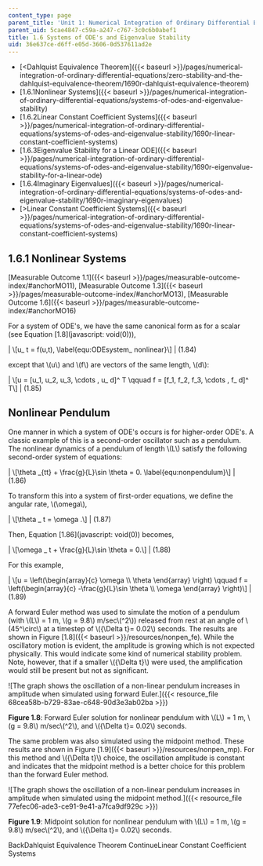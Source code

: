```yaml
---
content_type: page
parent_title: 'Unit 1: Numerical Integration of Ordinary Differential Equations'
parent_uid: 5cae4847-c59a-a247-c767-3c0c6b0abef1
title: 1.6 Systems of ODE's and Eigenvalue Stability
uid: 36e637ce-d6ff-e05d-3606-0d537611ad2e
---
```


*   [<Dahlquist Equivalence Theorem]({{< baseurl >}}/pages/numerical-integration-of-ordinary-differential-equations/zero-stability-and-the-dahlquist-equivalence-theorem/1690r-dahlquist-equivalence-theorem)
*   [1.6.1Nonlinear Systems]({{< baseurl >}}/pages/numerical-integration-of-ordinary-differential-equations/systems-of-odes-and-eigenvalue-stability)
*   [1.6.2Linear Constant Coefficient Systems]({{< baseurl >}}/pages/numerical-integration-of-ordinary-differential-equations/systems-of-odes-and-eigenvalue-stability/1690r-linear-constant-coefficient-systems)
*   [1.6.3Eigenvalue Stability for a Linear ODE]({{< baseurl >}}/pages/numerical-integration-of-ordinary-differential-equations/systems-of-odes-and-eigenvalue-stability/1690r-eigenvalue-stability-for-a-linear-ode)
*   [1.6.4Imaginary Eigenvalues]({{< baseurl >}}/pages/numerical-integration-of-ordinary-differential-equations/systems-of-odes-and-eigenvalue-stability/1690r-imaginary-eigenvalues)
*   [\>Linear Constant Coefficient Systems]({{< baseurl >}}/pages/numerical-integration-of-ordinary-differential-equations/systems-of-odes-and-eigenvalue-stability/1690r-linear-constant-coefficient-systems)

1.6.1 Nonlinear Systems
-----------------------

[Measurable Outcome 1.1]({{< baseurl >}}/pages/measurable-outcome-index/#anchorMO11), [Measurable Outcome 1.3]({{< baseurl >}}/pages/measurable-outcome-index/#anchorMO13), [Measurable Outcome 1.6]({{< baseurl >}}/pages/measurable-outcome-index/#anchorMO16) 

For a system of ODE's, we have the same canonical form as for a scalar (see Equation [1.8](javascript: void(0))),

| \\\[u\_ t = f(u,t), \\label{equ:ODEsystem\_ nonlinear}\\\] | (1.84) 

except that \\(u\\) and \\(f\\) are vectors of the same length, \\(d\\):

| \\\[u = \[u\_1, u\_2, u\_3, \\cdots , u\_ d\]^ T \\qquad f = \[f\_1, f\_2, f\_3, \\cdots , f\_ d\]^ T\\\] | (1.85) 

Nonlinear Pendulum
------------------

One manner in which a system of ODE's occurs is for higher-order ODE's. A classic example of this is a second-order oscillator such as a pendulum. The nonlinear dynamics of a pendulum of length \\(L\\) satisfy the following second-order system of equations:

| \\\[\\theta \_{tt} + \\frac{g}{L}\\sin \\theta = 0. \\label{equ:nonpendulum}\\\] | (1.86) 

To transform this into a system of first-order equations, we define the angular rate, \\(\\omega\\),

| \\\[\\theta \_ t = \\omega .\\\] | (1.87) 

Then, Equation [1.86](javascript: void(0)) becomes,

| \\\[\\omega \_ t + \\frac{g}{L}\\sin \\theta = 0.\\\] | (1.88) 

For this example,

| \\\[u = \\left(\\begin{array}{c} \\omega \\\\ \\theta \\end{array} \\right) \\qquad f = \\left(\\begin{array}{c} -\\frac{g}{L}\\sin \\theta \\\\ \\omega \\end{array} \\right)\\\] | (1.89) 

A forward Euler method was used to simulate the motion of a pendulum (with \\(L\\) = 1 m, \\(g = 9.8\\) m/sec\\(^2\\)) released from rest at an angle of \\(45^\\circ\\) at a timestep of \\({\\Delta t}= 0.02\\) seconds. The results are shown in Figure [1.8]({{< baseurl >}}/resources/nonpen_fe). While the oscillatory motion is evident, the amplitude is growing which is not expected physically. This would indicate some kind of numerical stability problem. Note, however, that if a smaller \\({\\Delta t}\\) were used, the amplification would still be present but not as significant.

![The graph shows the oscillation of a non-linear pendulum increases in amplitude when simulated using forward Euler.]({{< resource_file 68cea58b-b729-83ae-c648-90d3e3ab02ba >}})

**Figure 1.8**: Forward Euler solution for nonlinear pendulum with \\(L\\) = 1 m, \\(g = 9.8\\) m/sec\\(^2\\), and \\({\\Delta t}= 0.02\\) seconds.

The same problem was also simulated using the midpoint method. These results are shown in Figure [1.9]({{< baseurl >}}/resources/nonpen_mp). For this method and \\({\\Delta t}\\) choice, the oscillation amplitude is constant and indicates that the midpoint method is a better choice for this problem than the forward Euler method.

![The graph shows the oscillation of a non-linear pendulum increases in amplitude when simulated using the midpoint method.]({{< resource_file 77efec06-ade3-ce91-9e41-a7fca9df929c >}})

**Figure 1.9**: Midpoint solution for nonlinear pendulum with \\(L\\) = 1 m, \\(g = 9.8\\) m/sec\\(^2\\), and \\({\\Delta t}= 0.02\\) seconds.

BackDahlquist Equivalence Theorem ContinueLinear Constant Coefficient Systems